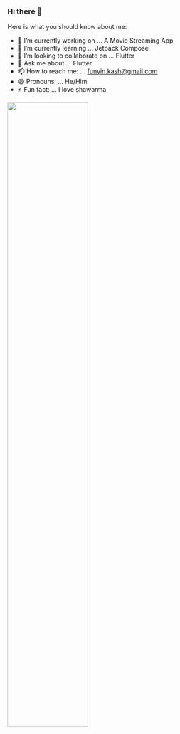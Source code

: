 ### Hi there 👋

Here is what you should know about me:

- 🔭 I’m currently working on ... A Movie Streaming App
- 🌱 I’m currently learning ... Jetpack Compose
- 👯 I’m looking to collaborate on ... Flutter
- 💬 Ask me about ... Flutter
- 📫 How to reach me: ... funyin.kash@gmail.com
- 😄 Pronouns: ... He/Him
- ⚡ Fun fact: ... I love shawarma


<image width=60% src="https://wakatime.com/share/@funyin/44e44808-4e13-4b46-a49d-28438843ab3f.svg"></image>

